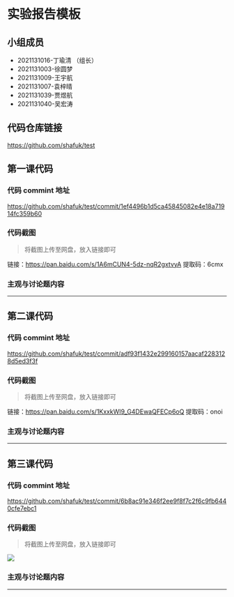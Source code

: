 # 实验报告模板

## 小组成员

- 2021131016-丁瑜清 （组长）
- 2021131003-徐圆梦
- 2021131009-王宇航
- 2021131007-袁梓晴
- 2021131039-贾煜航
- 2021131040-吴宏涛


## 代码仓库链接

https://github.com/shafuk/test



## 第一课代码


### 代码 commint 地址
https://github.com/shafuk/test/commit/1ef4496b1d5ca45845082e4e18a71914fc359b60


### 代码截图

> 将截图上传至网盘，放入链接即可

链接：https://pan.baidu.com/s/1A6mCUN4-5dz-nqR2gxtvyA 
提取码：6cmx


### 主观与讨论题内容

---


## 第二课代码


### 代码 commint 地址
https://github.com/shafuk/test/commit/adf93f1432e299160157aacaf2283128d5ed3f3f

### 代码截图

> 将截图上传至网盘，放入链接即可

链接：https://pan.baidu.com/s/1KxxkWI9_G4DEwaQFECp6oQ 
提取码：onoi


### 主观与讨论题内容



---


## 第三课代码


### 代码 commint 地址
https://github.com/shafuk/test/commit/6b8ac91e346f2ee9f8f7c2f6c9fb6440cfe7ebc1



### 代码截图

> 将截图上传至网盘，放入链接即可

![](链接)


### 主观与讨论题内容



---

 
